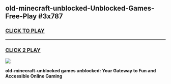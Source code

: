 
## old-minecraft-unblocked-Unblocked-Games-Free-Play #3x787
<h3>
<a href="https://us.freeplayer.one?title=old-minecraft-unblocked&ref=9M">CLICK TO PLAY</a></h3>
<hr>

<h3>
<a href="https://us.freeplayer.one?title=old-minecraft-unblocked&ref=9M">CLICK 2 PLAY</a>
  
</h3>

<a href="https://us.freeplayer.one?title=old-minecraft-unblocked&ref=9M"><img src="https://clearcache.store/games.png"></a>


**old-minecraft-unblocked games unblocked: Your Gateway to Fun and Accessible Online Gaming**

